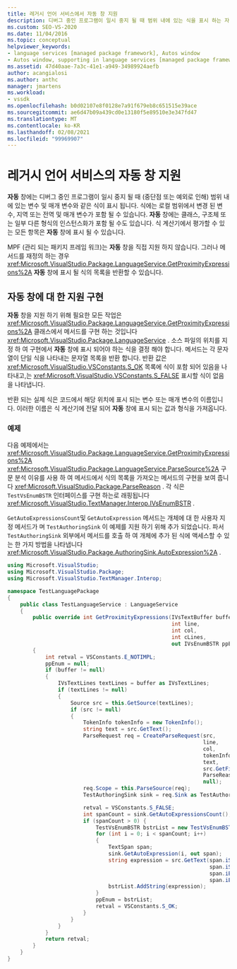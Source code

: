 ```yaml
---
title: 레거시 언어 서비스에서 자동 창 지원
description: 디버그 중인 프로그램이 일시 중지 될 때 범위 내에 있는 식을 표시 하는 자동 창에 대 한 지원을 구현 하는 방법에 대해 알아봅니다.
ms.custom: SEO-VS-2020
ms.date: 11/04/2016
ms.topic: conceptual
helpviewer_keywords:
- language services [managed package framework], Autos window
- Autos window, supporting in language services [managed package framework]
ms.assetid: 47d40aae-7a3c-41e1-a949-34989924aefb
author: acangialosi
ms.author: anthc
manager: jmartens
ms.workload:
- vssdk
ms.openlocfilehash: b0d02107e8f0128e7a91f679eb8c651515e39ace
ms.sourcegitcommit: ae6d47b09a439cd0e13180f5e89510e3e347fd47
ms.translationtype: MT
ms.contentlocale: ko-KR
ms.lasthandoff: 02/08/2021
ms.locfileid: "99969907"
---
```

# <a name="support-for-the-autos-window-in-a-legacy-language-service"></a>레거시 언어 서비스의 자동 창 지원

**자동** 창에는 디버그 중인 프로그램이 일시 중지 될 때 (중단점 또는 예외로 인해) 범위 내에 있는 변수 및 매개 변수와 같은 식이 표시 됩니다. 식에는 로컬 범위에서 변경 된 변수, 지역 또는 전역 및 매개 변수가 포함 될 수 있습니다. **자동** 창에는 클래스, 구조체 또는 일부 다른 형식의 인스턴스화가 포함 될 수도 있습니다. 식 계산기에서 평가할 수 있는 모든 항목은 **자동** 창에 표시 될 수 있습니다.

 MPF (관리 되는 패키지 프레임 워크)는 **자동** 창을 직접 지원 하지 않습니다. 그러나 메서드를 재정의 하는 경우 <xref:Microsoft.VisualStudio.Package.LanguageService.GetProximityExpressions%2A> **자동** 창에 표시 될 식의 목록을 반환할 수 있습니다.

## <a name="implementing-support-for-the-autos-window"></a>자동 창에 대 한 지원 구현

 **자동** 창을 지원 하기 위해 필요한 모든 작업은 <xref:Microsoft.VisualStudio.Package.LanguageService.GetProximityExpressions%2A> 클래스에서 메서드를 구현 하는 것입니다 <xref:Microsoft.VisualStudio.Package.LanguageService> . 소스 파일의 위치를 지정 하 여 구현에서 **자동** 창에 표시 되어야 하는 식을 결정 해야 합니다. 메서드는 각 문자열이 단일 식을 나타내는 문자열 목록을 반환 합니다. 반환 값은 <xref:Microsoft.VisualStudio.VSConstants.S_OK> 목록에 식이 포함 되어 있음을 나타내고,는 <xref:Microsoft.VisualStudio.VSConstants.S_FALSE> 표시할 식이 없음을 나타냅니다.

 반환 되는 실제 식은 코드에서 해당 위치에 표시 되는 변수 또는 매개 변수의 이름입니다. 이러한 이름은 식 계산기에 전달 되어 **자동** 창에 표시 되는 값과 형식을 가져옵니다.

### <a name="example"></a>예제
 다음 예제에서는 <xref:Microsoft.VisualStudio.Package.LanguageService.GetProximityExpressions%2A> <xref:Microsoft.VisualStudio.Package.LanguageService.ParseSource%2A> 구문 분석 이유를 사용 하 여 메서드에서 식의 목록을 가져오는 메서드의 구현을 보여 줍니다 <xref:Microsoft.VisualStudio.Package.ParseReason> . 각 식은 `TestVsEnumBSTR` 인터페이스를 구현 하는로 래핑됩니다 <xref:Microsoft.VisualStudio.TextManager.Interop.IVsEnumBSTR> .

 `GetAutoExpressionsCount`및 `GetAutoExpression` 메서드는 개체에 대 한 사용자 지정 메서드가 며 `TestAuthoringSink` 이 예제를 지원 하기 위해 추가 되었습니다. 파서 `TestAuthoringSink` 외부에서 메서드를 호출 하 여 개체에 추가 된 식에 액세스할 수 있는 한 가지 방법을 나타냅니다 <xref:Microsoft.VisualStudio.Package.AuthoringSink.AutoExpression%2A> .

```csharp
using Microsoft.VisualStudio;
using Microsoft.VisualStudio.Package;
using Microsoft.VisualStudio.TextManager.Interop;

namespace TestLanguagePackage
{
    public class TestLanguageService : LanguageService
    {
        public override int GetProximityExpressions(IVsTextBuffer buffer,
                                                    int line,
                                                    int col,
                                                    int cLines,
                                                    out IVsEnumBSTR ppEnum)
        {
            int retval = VSConstants.E_NOTIMPL;
            ppEnum = null;
            if (buffer != null)
            {
                IVsTextLines textLines = buffer as IVsTextLines;
                if (textLines != null)
                {
                    Source src = this.GetSource(textLines);
                    if (src != null)
                    {
                        TokenInfo tokenInfo = new TokenInfo();
                        string text = src.GetText();
                        ParseRequest req = CreateParseRequest(src,
                                                              line,
                                                              col,
                                                              tokenInfo,
                                                              text,
                                                              src.GetFilePath(),
                                                              ParseReason.Autos,
                                                              null);
                        req.Scope = this.ParseSource(req);
                        TestAuthoringSink sink = req.Sink as TestAuthoringSink;

                        retval = VSConstants.S_FALSE;
                        int spanCount = sink.GetAutoExpressionsCount();
                        if (spanCount > 0) {
                            TestVsEnumBSTR bstrList = new TestVsEnumBSTR();
                            for (int i = 0; i < spanCount; i++)
                            {
                                TextSpan span;
                                sink.GetAutoExpression(i, out span);
                                string expression = src.GetText(span.iStartLine,
                                                                span.iStartIndex,
                                                                span.iEndLine,
                                                                span.iEndIndex);
                                bstrList.AddString(expression);
                            }
                            ppEnum = bstrList;
                            retval = VSConstants.S_OK;
                        }
                    }
                }
            }
            return retval;
        }
    }
}
```
